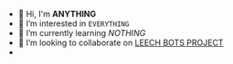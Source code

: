 - 👋 Hi, I'm <b>ANYTHING</b>
- 👀 I’m interested in <code>EVERYTHING</code>
- 🌱 I’m currently learning <i>NOTHING</i>
- 💞️ I’m looking to collaborate on <u>LEECH BOTS PROJECT</u>
- 
